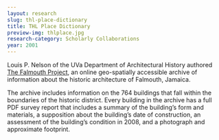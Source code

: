 ```yaml
---
layout: research
slug: thl-place-dictionary
title: THL Place Dictionary
preview-img: thlplace.jpg
research-category: Scholarly Collaborations
year: 2001
---
```


Louis P. Nelson of the UVa Department of Architectural History authored [The Falmouth Project](http://falmouth.lib.virginia.edu/), an online geo-spatially accessible archive of information about the historic architecture of Falmouth, Jamaica.

The archive includes information on the 764 buildings that fall within the boundaries of the historic district. Every building in the archive has a full PDF survey report that includes a summary of the building’s form and materials, a supposition about the building’s date of construction, an assessment of the building’s condition in 2008, and a photograph and approximate footprint.
